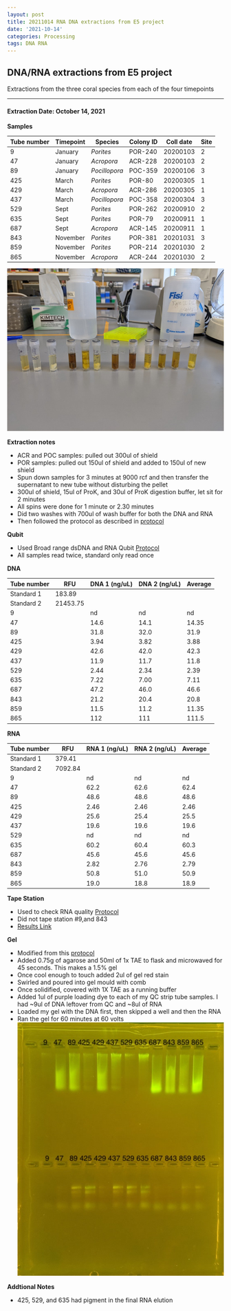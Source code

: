 ```yaml
---
layout: post
title: 20211014 RNA DNA extractions from E5 project
date: '2021-10-14'
categories: Processing
tags: DNA RNA
---
```


## DNA/RNA extractions from E5 project

Extractions from the three coral species from each of the four timepoints

---

#### Extraction Date: October 14, 2021 
**Samples**

| Tube number 	| Timepoint	   	| Species	    | Colony ID 	| Coll date		| Site       	|
|-------------	|------------	|-------------	|-------------	|-------------	|-------------	|
| 9		 		| January	 	| *Porites*		| POR-240      	| 20200103   	| 2				|
| 47			| January	 	| *Acropora*	| ACR-228	    | 20200103		| 2				|
| 89		 	| January	  	| *Pocillopora*	| POC-359    	| 20200106  	| 3				|
| 425		 	| March		 	| *Porites*		| POR-80     	| 20200305   	| 1				|
| 429			| March 		| *Acropora*	| ACR-286	    | 20200305		| 1				|
| 437		 	| March	  		| *Pocillopora*	| POC-358    	| 20200304  	| 3				|
| 529		 	| Sept		 	| *Porites*		| POR-262     	| 20200910   	| 2				|
| 635			| Sept	 		| *Porites*		| POR-79	    | 20200911		| 1				|
| 687		 	| Sept		  	| *Acropora*	| ACR-145     	| 20200911  	| 1				|
| 843		 	| November	 	| *Porites*		| POR-381	   	| 20201031   	| 3				|
| 859			| November	 	| *Porites*		| POR-214	    | 20201030		| 2				|
| 865		 	| November	  	| *Acropora*	| ACR-244    	| 20201030  	| 2				|


![20211014_samples.jpg](https://github.com/Kterpis/Putnam_Lab_Notebook/blob/master/images/samples/20211014_samples.jpg?raw=true)


**Extraction notes**
 - ACR and POC samples: pulled out 300ul of shield
 - POR samples: pulled out 150ul of shield and added to 150ul of new shield 
 - Spun down samples for 3 minutes at 9000 rcf and then transfer the supernatant to new tube without disturbing the pellet
 - 300ul of shield, 15ul of ProK, and 30ul of ProK digestion buffer, let sit for 2 minutes
 - All spins were done for 1 minute or 2.30 minutes
 - Did two washes with 700ul of wash buffer for both the DNA and RNA
 - Then followed the protocol as described in [protocol](https://github.com/emmastrand/EmmaStrand_Notebook/blob/master/_posts/2019-05-31-Zymo-Duet-RNA-DNA-Extraction-Protocol.md)


**Qubit**
 - Used Broad range dsDNA and RNA Qubit [Protocol](https://meschedl.github.io/MESPutnam_Open_Lab_Notebook/Qubit-Protocol/)
 - All samples read twice, standard only read once
 
**DNA**

| Tube number 	| RFU		   	| DNA 1 (ng/uL) | DNA 2 (ng/uL) | Average     	|
|-------------	|------------	|-------------	|-------------	|-------------	|
| Standard 1  	| 183.89	 	| 		      	| 		      	|	         	|
| Standard 2 	| 21453.75	 	| 		    	| 		    	| 	        	|
| 9		 		|		     	| nd	     	| nd	     	| nd        	|
| 47		 	| 			   	| 14.6  	    | 14.1        	| 14.35			|
| 89		  	|		     	| 31.8 	      	| 32.0        	| 31.9       	|
| 425		 	| 			   	| 3.94        	| 3.82        	| 3.88      	|
| 429		  	|		     	| 42.6      	| 42.0         	| 42.3        	|
| 437		 	| 			   	| 11.9      	| 11.7	      	| 11.8       	|
| 529		  	|		     	| 2.44       	| 2.34        	| 2.39       	|
| 635		 	| 			   	| 7.22       	| 7.00         	| 7.11       	|
| 687		  	|		     	| 47.2  	    | 46.0         	| 46.6        	|
| 843		 	| 			   	| 21.2        	| 20.4        	| 20.8        	|
| 859		  	|		     	| 11.5      	| 11.2      	| 11.35       	|
| 865		 	| 			   	| 112        	| 111         	| 111.5       	|


**RNA**


| Tube number 	| RFU		   	| RNA 1 (ng/uL) | RNA 2 (ng/uL) | Average     	|
|-------------	|------------	|-------------	|-------------	|-------------	|
| Standard 1  	| 379.41	 	| 		      	| 		      	|	         	|
| Standard 2 	| 7092.84	 	| 		    	| 		    	| 	        	|
| 9		 		|		     	| nd	     	| nd	     	| nd        	|
| 47		 	| 			   	| 62.2  	    | 62.6        	| 62.4			|
| 89		  	|		     	| 48.6 	      	| 48.6        	| 48.6        	|
| 425		 	| 			   	| 2.46        	| 2.46        	| 2.46      	|
| 429		  	|		     	| 25.6      	| 25.4         	| 25.5        	|
| 437		 	| 			   	| 19.6      	| 19.6	      	| 19.6       	|
| 529		  	|		     	| nd	       	| nd        	| nd        	|
| 635		 	| 			   	| 60.2       	| 60.4         	| 60.3       	|
| 687		  	|		     	| 45.6  	    | 45.6         	| 45.6        	|
| 843		 	| 			   	| 2.82        	| 2.76         	| 2.79        	|
| 859		  	|		     	| 50.8      	| 51.0      	| 50.9       	|
| 865		 	| 			   	| 19.0        	| 18.8         	| 18.9        	|


**Tape Station**
 - Used to check RNA quality [Protocol](https://meschedl.github.io/MESPutnam_Open_Lab_Notebook/RNA-TapeStation-Protocol/) 
 - Did not tape station #9,and 843
 - [Results Link](https://github.com/Kterpis/Putnam_Lab_Notebook/blob/35a096ac1ece74bf6de8be3c91ac28ebe2b68201/images/tape_station/2021-10-14%20-%2014.25.29.pdf)

**Gel**
 - Modified from this [protocol](https://meschedl.github.io/MESPutnam_Open_Lab_Notebook/Gel-Protocol/)
 - Added 0.75g of agarose and 50ml of 1x TAE to flask and microwaved for 45 seconds. This makes a 1.5% gel
 - Once cool enough to touch added 2ul of gel red stain
 - Swirled and poured into gel mould with comb
 - Once solidified, covered with 1X TAE as a running buffer
 - Added 1ul of purple loading dye to each of my QC strip tube samples. I had ~9ul of DNA leftover from QC and ~8ul of RNA
 - Loaded my gel with the DNA first, then skipped a well and then the RNA
 - Ran the gel for 60 minutes at 60 volts
 ![2021014_gel.jpg](https://github.com/Kterpis/Putnam_Lab_Notebook/blob/master/images/gels/20211014_gel.jpg?raw=true)
 
 **Addtional Notes**
  - 425, 529, and 635 had pigment in the final RNA elution

